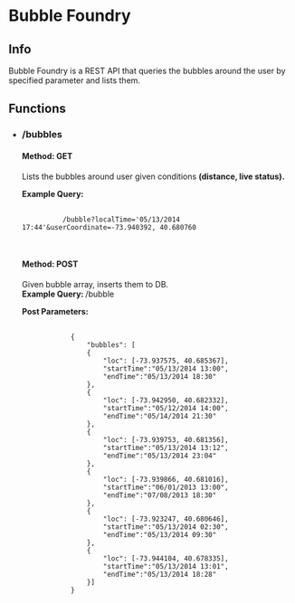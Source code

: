<h1>Bubble Foundry</h1>
<h2> Info </h2>
<p>Bubble Foundry is a REST API that queries the bubbles around the user by
specified parameter and lists them. </p>
<h2> Functions </h2>
<ul>
  <li>
  <h3>/bubbles</h3>
    <h4> Method: GET </h4>
    <p>
      Lists the bubbles around user given conditions <b>(distance, live status).</b>
    </p>
    <p>
      <b>Example Query: </b>
      <pre>
        <code>
          /bubble?localTime='05/13/2014 17:44'&userCoordinate=-73.940392, 40.680760
        </code>
      </pre>
    </p>
    <h4> Method: POST </h4>
    <p>
      Given bubble array, inserts them to DB.<br/>
      <b>Example Query: </b> /bubble
      <div>
        <b>Post Parameters:</b>
        <pre>
          <code>
            {
            	"bubbles": [
            	{
            		"loc": [-73.937575, 40.685367],
            		"startTime":"05/13/2014 13:00",
            		"endTime":"05/13/2014 18:30"
            	},
            	{
            		"loc": [-73.942950, 40.682332],
            		"startTime":"05/12/2014 14:00",
            		"endTime":"05/14/2014 21:30"
            	},
            	{
            		"loc": [-73.939753, 40.681356],
            		"startTime":"05/13/2014 13:12",
            		"endTime":"05/13/2014 23:04"
            	},
            	{
            		"loc": [-73.939866, 40.681016],
            		"startTime":"06/01/2013 13:00",
            		"endTime":"07/08/2013 18:30"
            	},
            	{
            		"loc": [-73.923247, 40.680646],
            		"startTime":"05/13/2014 02:30",
            		"endTime":"05/13/2014 09:30"
            	},
            	{
            		"loc": [-73.944104, 40.678335],
            		"startTime":"05/13/2014 13:01",
            		"endTime":"05/13/2014 18:28"
            	}]
            }
          </code>
        </pre>
      </div>
    </p>
  </h1>
</lu>
